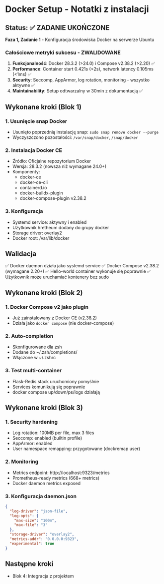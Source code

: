 # Docker Setup - Notatki z instalacji

## Status: ✅ ZADANIE UKOŃCZONE

**Faza 1, Zadanie 1** - Konfiguracja środowiska Docker na serwerze Ubuntu

### Całościowe metryki sukcesu - ZWALIDOWANE
1. **Funkcjonalność**: Docker 28.3.2 (>24.0) i Compose v2.38.2 (>2.20) ✅
2. **Performance**: Container start 0.421s (<2s), network latency 0.105ms (<1ms) ✅
3. **Security**: Seccomp, AppArmor, log rotation, monitoring - wszystko aktywne ✅
4. **Maintainability**: Setup odtwarzalny w 30min z dokumentacją ✅

## Wykonane kroki (Blok 1)

### 1. Usunięcie snap Docker
- Usunięto poprzednią instalację snap: `sudo snap remove docker --purge`
- Wyczyszczono pozostałości: `/var/snap/docker`, `/snap/docker`

### 2. Instalacja Docker CE
- Źródło: Oficjalne repozytorium Docker
- Wersja: 28.3.2 (nowsza niż wymagane 24.0+)
- Komponenty:
  - docker-ce
  - docker-ce-cli
  - containerd.io
  - docker-buildx-plugin
  - docker-compose-plugin v2.38.2

### 3. Konfiguracja
- Systemd service: aktywny i enabled
- Użytkownik hretheum dodany do grupy docker
- Storage driver: overlay2
- Docker root: /var/lib/docker

## Walidacja
✅ Docker daemon działa jako systemd service
✅ Docker Compose v2.38.2 (wymagane 2.20+)
✅ Hello-world container wykonuje się poprawnie
✅ Użytkownik może uruchamiać kontenery bez sudo

## Wykonane kroki (Blok 2)

### 1. Docker Compose v2 jako plugin
- Już zainstalowany z Docker CE (v2.38.2)
- Działa jako `docker compose` (nie docker-compose)

### 2. Auto-completion
- Skonfigurowane dla zsh
- Dodane do ~/.zsh/completions/
- Włączone w ~/.zshrc

### 3. Test multi-container
- Flask-Redis stack uruchomiony pomyślnie
- Services komunikują się poprawnie
- docker compose up/down/ps/logs działają

## Wykonane kroki (Blok 3)

### 1. Security hardening
- Log rotation: 100MB per file, max 3 files
- Seccomp: enabled (builtin profile)
- AppArmor: enabled
- User namespace remapping: przygotowane (dockremap user)

### 2. Monitoring
- Metrics endpoint: http://localhost:9323/metrics
- Prometheus-ready metrics (668+ metrics)
- Docker daemon metrics exposed

### 3. Konfiguracja daemon.json
```json
{
  "log-driver": "json-file",
  "log-opts": {
    "max-size": "100m",
    "max-file": "3"
  },
  "storage-driver": "overlay2",
  "metrics-addr": "0.0.0.0:9323",
  "experimental": true
}
```

## Następne kroki
- Blok 4: Integracja z projektem